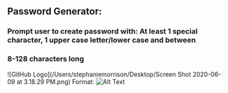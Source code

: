 ## Password Generator: 
### Prompt user to create password with: At least 1 special character, 1 upper case letter/lower case and between
### 8-128 characters long 

![GitHub Logo](/Users/stephaniemorrison/Desktop/Screen Shot 2020-06-09 at 3.18.29 PM.png)
Format: ![Alt Text](url)